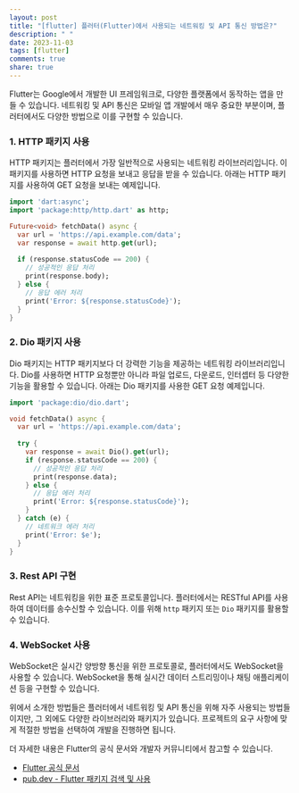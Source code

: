```yaml
---
layout: post
title: "[flutter] 플러터(Flutter)에서 사용되는 네트워킹 및 API 통신 방법은?"
description: " "
date: 2023-11-03
tags: [flutter]
comments: true
share: true
---
```


Flutter는 Google에서 개발한 UI 프레임워크로, 다양한 플랫폼에서 동작하는 앱을 만들 수 있습니다. 네트워킹 및 API 통신은 모바일 앱 개발에서 매우 중요한 부분이며, 플러터에서도 다양한 방법으로 이를 구현할 수 있습니다.

### 1. HTTP 패키지 사용

HTTP 패키지는 플러터에서 가장 일반적으로 사용되는 네트워킹 라이브러리입니다. 이 패키지를 사용하면 HTTP 요청을 보내고 응답을 받을 수 있습니다. 아래는 HTTP 패키지를 사용하여 GET 요청을 보내는 예제입니다.

```dart
import 'dart:async';
import 'package:http/http.dart' as http;

Future<void> fetchData() async {
  var url = 'https://api.example.com/data';
  var response = await http.get(url);
  
  if (response.statusCode == 200) {
    // 성공적인 응답 처리
    print(response.body);
  } else {
    // 응답 에러 처리
    print('Error: ${response.statusCode}');
  }
}
```

### 2. Dio 패키지 사용

Dio 패키지는 HTTP 패키지보다 더 강력한 기능을 제공하는 네트워킹 라이브러리입니다. Dio를 사용하면 HTTP 요청뿐만 아니라 파일 업로드, 다운로드, 인터셉터 등 다양한 기능을 활용할 수 있습니다. 아래는 Dio 패키지를 사용한 GET 요청 예제입니다.

```dart
import 'package:dio/dio.dart';

void fetchData() async {
  var url = 'https://api.example.com/data';
  
  try {
    var response = await Dio().get(url);
    if (response.statusCode == 200) {
      // 성공적인 응답 처리
      print(response.data);
    } else {
      // 응답 에러 처리
      print('Error: ${response.statusCode}');
    }
  } catch (e) {
    // 네트워크 에러 처리
    print('Error: $e');
  }
}
```

### 3. Rest API 구현

Rest API는 네트워킹을 위한 표준 프로토콜입니다. 플러터에서는 RESTful API를 사용하여 데이터를 송수신할 수 있습니다. 이를 위해 `http` 패키지 또는 `Dio` 패키지를 활용할 수 있습니다.

### 4. WebSocket 사용

WebSocket은 실시간 양방향 통신을 위한 프로토콜로, 플러터에서도 WebSocket을 사용할 수 있습니다. WebSocket을 통해 실시간 데이터 스트리밍이나 채팅 애플리케이션 등을 구현할 수 있습니다.

위에서 소개한 방법들은 플러터에서 네트워킹 및 API 통신을 위해 자주 사용되는 방법들이지만, 그 외에도 다양한 라이브러리와 패키지가 있습니다. 프로젝트의 요구 사항에 맞게 적절한 방법을 선택하여 개발을 진행하면 됩니다.

더 자세한 내용은 Flutter의 공식 문서와 개발자 커뮤니티에서 참고할 수 있습니다.

- [Flutter 공식 문서](https://flutter.dev/docs)
- [pub.dev - Flutter 패키지 검색 및 사용](https://pub.dev)